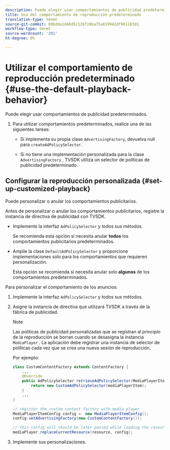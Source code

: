 ```yaml
---
description: Puede elegir usar comportamientos de publicidad predeterminados.
title: Uso del comportamiento de reproducción predeterminado
translation-type: tm+mt
source-git-commit: 89bdda1d4bd5c126f19ba75a819942df901183d1
workflow-type: tm+mt
source-wordcount: '201'
ht-degree: 0%

---
```



# Utilizar el comportamiento de reproducción predeterminado {#use-the-default-playback-behavior}

Puede elegir usar comportamientos de publicidad predeterminados.

1. Para utilizar comportamientos predeterminados, realice una de las siguientes tareas:

   * Si implementa su propia clase `AdvertisingFactory`, devuelva null para `createAdPolicySelector`.

   * Si no tiene una implementación personalizada para la clase `AdvertisingFactory` , TVSDK utiliza un selector de políticas de publicidad predeterminado.

## Configurar la reproducción personalizada {#set-up-customized-playback}

Puede personalizar o anular los comportamientos publicitarios.

Antes de personalizar o anular los comportamientos publicitarios, registre la instancia de directiva de publicidad con TVSDK.

* Implemente la interfaz `AdPolicySelector` y todos sus métodos.

   Se recomienda esta opción si necesita anular **todos** los comportamientos publicitarios predeterminados.

* Amplíe la clase `DefaultAdPolicySelector` y proporcione implementaciones solo para los comportamientos que requieren personalización.

   Esta opción se recomienda si necesita anular solo **algunos** de los comportamientos predeterminados.

Para personalizar el comportamiento de los anuncios:

1. Implemente la interfaz `AdPolicySelector` y todos sus métodos.
1. Asigne la instancia de directiva que utilizará TVSDK a través de la fábrica de publicidad.

   >[!NOTE]
   >
   >Las políticas de publicidad personalizadas que se registran al principio de la reproducción se borran cuando se desasigna la instancia `MediaPlayer` . La aplicación debe registrar una instancia de selector de políticas cada vez que se crea una nueva sesión de reproducción.

   Por ejemplo:

   ```java
   class CustomContentFactory extends ContentFactory { 
       ... 
       @Override 
       public AdPolicySelector retrieveAdPolicySelector(MediaPlayerItem mediaPlayerItem) { 
           return new CustomAdPolicySelector(mediaPlayerItem); 
       } 
       ... 
   } 
   
   // register the custom content factory with media player 
   MediaPlayerItemConfig config =  new MediaPlayerItemConfig(); 
   config.setAdvertisingFactory(new CustomContentFactory()); 
   
   // this config will should be later passed while loading the resource 
   mediaPlayer.replaceCurrentResource(resource, config);
   ```

1. Implemente sus personalizaciones.